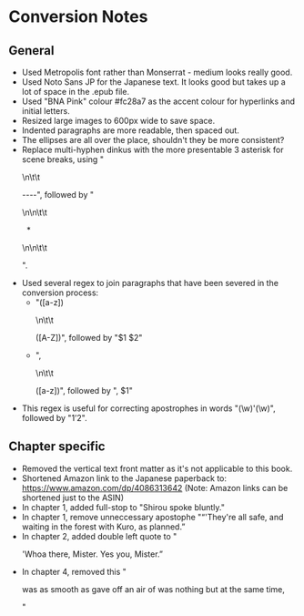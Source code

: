 # Conversion Notes
## General
* Used Metropolis font rather than Monserrat - medium looks really good.
* Used Noto Sans JP for the Japanese text. It looks good but takes up a lot of space in the .epub file.
* Used "BNA Pink" colour #fc28a7 as the accent colour for hyperlinks and initial letters.
* Resized large images to 600px wide to save space.
* Indented paragraphs are more readable, then spaced out.
* The ellipses are all over the place, shouldn't they be more consistent?
* Replace multi-hyphen dinkus with the more presentable 3 asterisk for scene breaks, using "</p>\n\t\t<p>----", followed by "</p>\n\n\t\t<p class="scenebreak">*&#160;*&#160;*</p>\n\n\t\t<p>".
* Used several regex to join paragraphs that have been severed in the conversion process:
    * "([a-z])</p>\n\t\t<p>([A-Z])", followed by "$1 $2"
    * ",</p>\n\t\t<p>([a-z])", followed by ", $1"
* This regex is useful for correcting apostrophes in words "(\w)'(\w)", followed by "$1’$2".

## Chapter specific
* Removed the vertical text front matter as it's not applicable to this book.
* Shortened Amazon link to the Japanese paperback to: https://www.amazon.com/dp/4086313642 (Note: Amazon links can be shortened just to the ASIN)
* In chapter 1, added full-stop to "Shirou spoke bluntly."
* In chapter 1, remove unneccessary apostophe "“'They're all safe, and waiting in the forest with Kuro, as planned.”
* In chapter 2, added double left quote to "<p>'Whoa there, Mister. Yes you, Mister.”</p>
* In chapter 4, removed this "<p>was as smooth as gave off an air of was nothing but at the same time,</p>"
